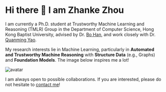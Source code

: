 # Hi there 👋 I am Zhanke Zhou

I am currently a Ph.D. student at Trustworthy Machine Learning and Reasoning (TMLR) Group in the Department of Computer Science, Hong Kong Baptist University, 
advised by Dr. [Bo Han](https://bhanml.github.io/), and work closely with Dr. [Quanming Yao](https://lars-group.github.io/).

My research interests lie in Machine Learning, 
particularly in **Automated and Trustworthy Machine Reasoning** 
with **Structure Data** (e.g., Graphs) and **Foundation Models**. 
The image below inspires me a lot!

![avatar](https://theifactory.com/wp-content/uploads/2019/01/Data-Wisdom-768x250.jpg)

I am always open to possible collaborations. If you are interested, please do not hesitate to [contact me](mailto:cszkzhou@comp.hkbu.edu.hk)!

<!-- For more information, visit my [personal website](https://andrewzhou924.github.io/). -->
<!-- ![Anurag's github stats](https://github-readme-stats.vercel.app/api?username=AndrewZhou924&count_private=true&show_icons=true&theme=radical) -->
<!-- [![Top Langs](https://github-readme-stats.vercel.app/api/top-langs/?username=AndrewZhou924&hide=css,html&layout=compact&theme=radical)](https://github.com/anuraghazra/github-readme-stats) -->
<!-- *Pain is inevitable. Suffering is optional. --- Haruki Murakami* -->
